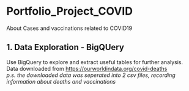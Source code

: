 # Portfolio_Project_COVID
About Cases and vaccinations related to COVID19

## 1. Data Exploration - BigQUery
Use BigQuery to explore and extract useful tables for further analysis. \
Data downloaded from https://ourworldindata.org/covid-deaths \
_p.s. the downloaded data was seperated into 2 csv files, recording information about deaths and vaccinations_


